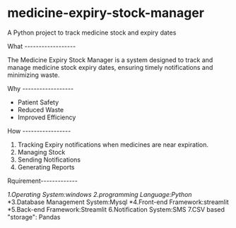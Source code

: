 # medicine-expiry-stock-manager
A Python project to track medicine stock and expiry dates

What ------------------

The Medicine Expiry Stock Manager is a system designed to track and manage medicine stock expiry dates,
ensuring timely notifications and minimizing waste.

Why ------------------

- Patient Safety
- Reduced Waste
- Improved Efficiency

How -----------------

1. Tracking Expiry  notifications when medicines are near expiration.
2. Managing Stock
3. Sending Notifications
 4. Generating Reports


Rquirement-------------

*1.Operating System:windows*
*2.programming Language:Python*
*3.Database Management System:Mysql
*4.Front-end Framework:streamlit
*5.Back-end Framework:Streamlit
6.Notification System:SMS
7.CSV based "storage": Pandas
